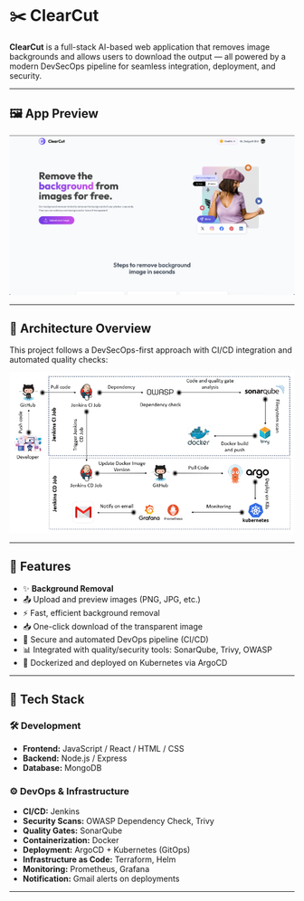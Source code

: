 # ✂️ ClearCut

**ClearCut** is a full-stack AI-based web application that removes image backgrounds and allows users to download the output — all powered by a modern DevSecOps pipeline for seamless integration, deployment, and security.

---
## 🖼️ App Preview

<img src="https://raw.githubusercontent.com/Debjyoti2004/ClearCut/master/assets/Home-page.png" width="600" alt="ClearCut Result" />

---
## 🧩 Architecture Overview

This project follows a DevSecOps-first approach with CI/CD integration and automated quality checks:

<img src="https://raw.githubusercontent.com/Debjyoti2004/ClearCut/master/assets/Ci-CD-Architecture.gif" width="850" alt="DevSecOps GitOps Pipeline" />

---
## 🚀 Features

- ✨ **Background Removal**
- 📤 Upload and preview images (PNG, JPG, etc.)
- ⚡ Fast, efficient background removal
- 📥 One-click download of the transparent image
- 🔐 Secure and automated DevOps pipeline (CI/CD)
- 📊 Integrated with quality/security tools: SonarQube, Trivy, OWASP
- 🚢 Dockerized and deployed on Kubernetes via ArgoCD

---

## 🧠 Tech Stack

### 🛠 Development

- **Frontend:** JavaScript / React / HTML / CSS
- **Backend:** Node.js / Express
- **Database:** MongoDB

### ⚙️ DevOps & Infrastructure

- **CI/CD:** Jenkins
- **Security Scans:** OWASP Dependency Check, Trivy
- **Quality Gates:** SonarQube
- **Containerization:** Docker
- **Deployment:** ArgoCD + Kubernetes (GitOps)
- **Infrastructure as Code:** Terraform, Helm
- **Monitoring:** Prometheus, Grafana
- **Notification:** Gmail alerts on deployments

---
